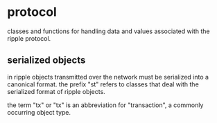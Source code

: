 # protocol

classes and functions for handling data and
values associated with the ripple protocol.

## serialized objects

in ripple objects transmitted over the network must be
serialized into a canonical format. the prefix "st" refers
to classes that deal with the serialized format of ripple
objects.

the term "tx" or "tx" is an abbreviation for "transaction",
a commonly occurring object type.
